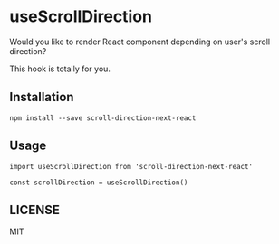 # useScrollDirection

Would you like to render React component depending on user's scroll direction?

This hook is totally for you.

## Installation
    npm install --save scroll-direction-next-react
## Usage
    import useScrollDirection from 'scroll-direction-next-react'

    const scrollDirection = useScrollDirection()
## LICENSE
MIT
